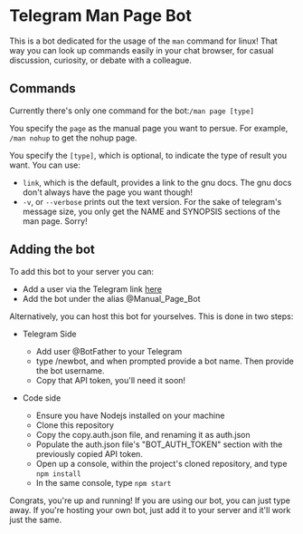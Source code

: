 # Telegram Man Page Bot

This is a bot dedicated for the usage of the `man` command for linux! That way you can look up commands easily in your chat browser, for casual discussion, curiosity, or debate with a colleague.

## Commands
Currently there's only one command for the bot:`/man page [type]`

You specify the `page` as the manual page you want to persue. For example, `/man nohup` to get the nohup page.

You specify the `[type]`, which is optional, to indicate the type of result you want. You can use:
- `link`, which is the default, provides a link to the gnu docs. The gnu docs don't always have the page you want though!
- `-v`, or `--verbose` prints out the text version. For the sake of telegram's message size, you only get the NAME and SYNOPSIS sections of the man page. Sorry!

## Adding the bot
To add this bot to your server you can:
- Add a user via the Telegram link [here](http://t.me/Manual_Page_Bot)
- Add the bot under the alias @Manual_Page_Bot

Alternatively, you can host this bot for yourselves. This is done in two steps:
- Telegram Side
  - Add user @BotFather to your Telegram
  - type /newbot, and when prompted provide a bot name. Then provide the bot username.
  - Copy that API token, you'll need it soon!

- Code side
  - Ensure you have Nodejs installed on your machine
  - Clone this repository
  - Copy the copy.auth.json file, and renaming it as auth.json
  - Populate the auth.json file's "BOT_AUTH_TOKEN" section with the previously copied API token. 
  - Open up a console, within the project's cloned repository, and type `npm install`
  - In the same console, type `npm start`
  
Congrats, you're up and running! If you are using our bot, you can just type away. If you're hosting your own bot, just add it to your server and it'll work just the same.
